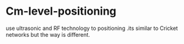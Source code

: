 # Cm-level-positioning
use ultrasonic and RF technology to positioning .its similar to Cricket networks but the way is different.
